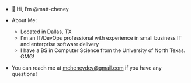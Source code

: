 - 👋 Hi, I’m @matt-cheney

- About Me:
    - Located in Dallas, TX
    - I'm an IT/DevOps professional with experience in small business IT and enterprise software delivery
    - I have a BS in Computer Science from the University of North Texas. GMG!

- You can reach me at mcheneydev@gmail.com if you have any questions!
